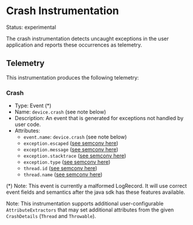 
# Crash Instrumentation

Status: experimental

The crash instrumentation detects uncaught exceptions in the user
application and reports these occurrences as telemetry.

## Telemetry

This instrumentation produces the following telemetry:

### Crash

* Type: Event (*)
* Name: `device.crash` (see note below)
* Description: An event that is generated for exceptions not handled by user code.
* Attributes:
    * `event.name`: `device.crash` (see note below) 
    * `exception.escaped` ([see semconv here](https://github.com/open-telemetry/semantic-conventions/blob/727700406f9e6cc3f4e4680a81c4c28f2eb71569/docs/attributes-registry/exception.md#exception-escaped)) 
    * `exception.message` ([see semconv here](https://github.com/open-telemetry/semantic-conventions/blob/727700406f9e6cc3f4e4680a81c4c28f2eb71569/docs/attributes-registry/exception.md#exception-message))
    * `exception.stacktrace` ([see semconv here](https://github.com/open-telemetry/semantic-conventions/blob/727700406f9e6cc3f4e4680a81c4c28f2eb71569/docs/attributes-registry/exception.md#exception-stacktrace))
    * `exception.type` ([see semconv here](https://github.com/open-telemetry/semantic-conventions/blob/727700406f9e6cc3f4e4680a81c4c28f2eb71569/docs/attributes-registry/exception.md#exception-type))
    * `thread.id` ([see semconv here](https://github.com/open-telemetry/semantic-conventions/blob/727700406f9e6cc3f4e4680a81c4c28f2eb71569/docs/attributes-registry/thread.md#thread-id)) 
    * `thread.name` ([see semconv here](https://github.com/open-telemetry/semantic-conventions/blob/727700406f9e6cc3f4e4680a81c4c28f2eb71569/docs/attributes-registry/thread.md#thread-name)) 

(*) Note: This event is currently a malformed LogRecord. It will use correct event fields 
    and semantics after the java sdk has these features available. 

Note: This instrumentation supports additional user-configurable `AttributeExtractors` that
may set additional attributes from the given `CrashDetails` (`Thread` and `Throwable`).
